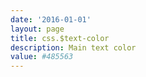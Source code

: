 ```yaml
---
date: '2016-01-01'
layout: page
title: css.$text-color
description: Main text color 
value: #485563 
---
```

